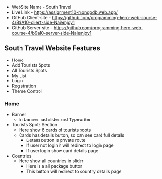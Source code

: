 - WebSite Name - South Travel
- Live Link - https://assignment10-mongodb.web.app/
- GitHub Client-site - https://github.com/programming-hero-web-course-4/B9A10-client-side-Naiemjoy1
- GitHub Server-site - https://github.com/programming-hero-web-course-4/b9a10-server-side-Naiemjoy1

## South Travel Website Features

- Home
- Add Tourists Spots
- All Tourists Spots
- My List
- Login
- Registration
- Theme Control

### Home

- Banner
  - In banner had slider and Typewriter
- Tourists Spots Section
  - Here show 6 cards of tourists soots
  - Cards has details button, so can see card full details
    - Details button is private route
    - If user not login it will redirect to login page
    - If user login show card details page
- Countries
  - Here show all countries in slider
    - Here is a all package button
    - This button will redirect to country details page
